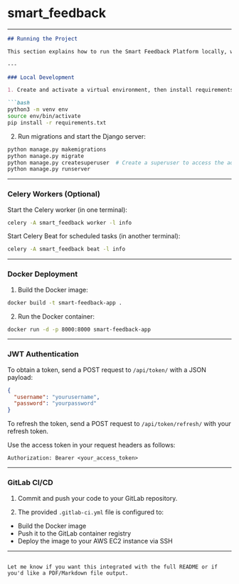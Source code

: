 # smart_feedback
---

```markdown
## Running the Project

This section explains how to run the Smart Feedback Platform locally, with Docker, and use JWT for authentication. It also covers deploying via GitLab CI/CD.

---

### Local Development

1. Create and activate a virtual environment, then install requirements:

```bash
python3 -m venv env
source env/bin/activate
pip install -r requirements.txt
```

2. Run migrations and start the Django server:

```bash
python manage.py makemigrations
python manage.py migrate
python manage.py createsuperuser  # Create a superuser to access the admin dashboard
python manage.py runserver
```

---

### Celery Workers (Optional)

Start the Celery worker (in one terminal):

```bash
celery -A smart_feedback worker -l info
```

Start Celery Beat for scheduled tasks (in another terminal):

```bash
celery -A smart_feedback beat -l info
```

---

### Docker Deployment

1. Build the Docker image:

```bash
docker build -t smart-feedback-app .
```

2. Run the Docker container:

```bash
docker run -d -p 8000:8000 smart-feedback-app
```

---

### JWT Authentication

To obtain a token, send a POST request to `/api/token/` with a JSON payload:

```json
{
  "username": "yourusername",
  "password": "yourpassword"
}
```

To refresh the token, send a POST request to `/api/token/refresh/` with your refresh token.

Use the access token in your request headers as follows:

```
Authorization: Bearer <your_access_token>
```

---

### GitLab CI/CD

1. Commit and push your code to your GitLab repository.

2. The provided `.gitlab-ci.yml` file is configured to:

- Build the Docker image
- Push it to the GitLab container registry
- Deploy the image to your AWS EC2 instance via SSH

---
```

Let me know if you want this integrated with the full README or if you'd like a PDF/Markdown file output.
